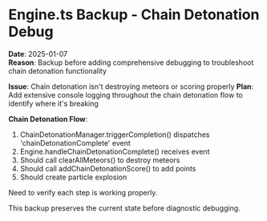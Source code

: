# Engine.ts Backup - Chain Detonation Debug
**Date**: 2025-01-07  
**Reason**: Backup before adding comprehensive debugging to troubleshoot chain detonation functionality

**Issue**: Chain detonation isn't destroying meteors or scoring properly
**Plan**: Add extensive console logging throughout the chain detonation flow to identify where it's breaking

**Chain Detonation Flow**:
1. ChainDetonationManager.triggerCompletion() dispatches 'chainDetonationComplete' event
2. Engine.handleChainDetonationComplete() receives event
3. Should call clearAllMeteors() to destroy meteors
4. Should call addChainDetonationScore() to add points
5. Should create particle explosion

Need to verify each step is working properly.

This backup preserves the current state before diagnostic debugging. 